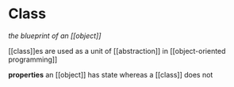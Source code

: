 # Class

_the blueprint of an [[object]]_

[[class]]es are used as a unit of [[abstraction]] in [[object-oriented programming]]

**properties** an [[object]] has state whereas a [[class]] does not
